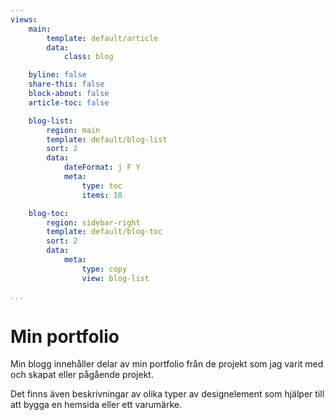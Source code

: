 ```yaml
---
views:
    main:
        template: default/article
        data:
            class: blog

    byline: false
    share-this: false
    block-about: false
    article-toc: false

    blog-list:
        region: main
        template: default/blog-list
        sort: 2
        data:
            dateFormat: j F Y
            meta: 
                type: toc
                items: 10

    blog-toc:
        region: sidebar-right
        template: default/blog-toc
        sort: 2
        data:
            meta: 
                type: copy
                view: blog-list

...
```

Min portfolio
===========================

Min blogg innehåller delar av min portfolio från de projekt som jag varit med och skapat eller pågående projekt.

Det finns även beskrivningar av olika typer av designelement som hjälper till att bygga en hemsida eller ett varumärke.
